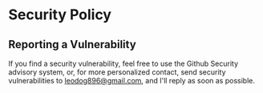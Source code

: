 # Security Policy

## Reporting a Vulnerability

If you find a security vulnerability, feel free to use the Github Security advisory system, or,
for more personalized contact, send security vulnerabilities to leodog896@gmail.com, and I'll reply as soon as possible. 
